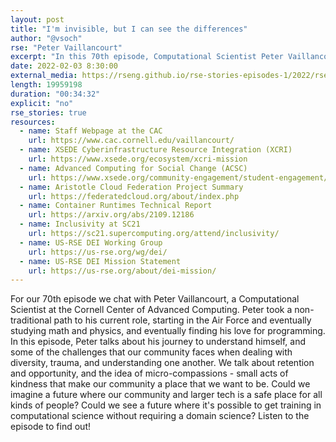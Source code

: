 ```yaml
---
layout: post
title: "I'm invisible, but I can see the differences"
author: "@vsoch"
rse: "Peter Vaillancourt"
excerpt: "In this 70th episode, Computational Scientist Peter Vaillancourt shares what he's learned about diversity and reflects on the challenges our community faces."
date: 2022-02-03 8:30:00
external_media: https://rseng.github.io/rse-stories-episodes-1/2022/rse-stories-peter-vaillancourt-episode-70.mp3
length: 19959198
duration: "00:34:32"
explicit: "no"
rse_stories: true
resources:
  - name: Staff Webpage at the CAC
    url: https://www.cac.cornell.edu/vaillancourt/
  - name: XSEDE Cyberinfrastructure Resource Integration (XCRI)
    url: https://www.xsede.org/ecosystem/xcri-mission
  - name: Advanced Computing for Social Change (ACSC)
    url: https://www.xsede.org/community-engagement/student-engagement/acsci
  - name: Aristotle Cloud Federation Project Summary
    url: https://federatedcloud.org/about/index.php
  - name: Container Runtimes Technical Report
    url: https://arxiv.org/abs/2109.12186
  - name: Inclusivity at SC21
    url: https://sc21.supercomputing.org/attend/inclusivity/
  - name: US-RSE DEI Working Group
    url: https://us-rse.org/wg/dei/
  - name: US-RSE DEI Mission Statement
    url: https://us-rse.org/about/dei-mission/
--- 
```


For our 70th episode we chat with Peter Vaillancourt, a Computational Scientist at the Cornell Center of Advanced Computing.
Peter took a non-traditional path to his current role, starting in the Air Force and eventually studying math and physics, and eventually
finding his love for programming. In this episode, Peter talks about his journey to understand himself, and some of the challenges that our community
faces when dealing with diversity, trauma, and understanding one another. We talk about retention and opportunity, and 
the idea of micro-compassions - small acts of kindness that make our community a place that we want to be.
Could we imagine a future where our community and larger tech is a safe place for all kinds of people? Could we see a future where it's possible to get training in computational science
without requiring a domain science? Listen to the episode to find out!


